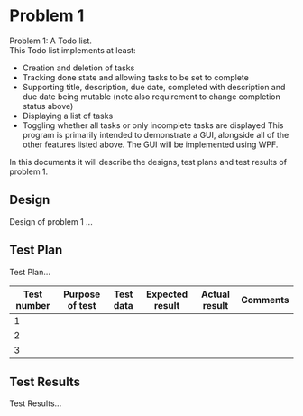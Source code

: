 # Problem 1
Problem 1: A Todo list.\
This Todo list implements at least: 
* Creation and deletion of tasks
* Tracking done state and allowing tasks to be set to complete
* Supporting title, description, due date, completed with description and due date being mutable (note also requirement to change completion status above)
* Displaying a list of tasks
* Toggling whether all tasks or only incomplete tasks are displayed
This program is primarily intended to demonstrate a GUI, alongside all of the other features listed above. The GUI will be implemented using WPF.

In this documents it will describe the designs, test plans and test results of problem 1.

## Design 
Design of problem 1 ...

## Test Plan
Test Plan...

|  Test number | Purpose of test  | Test data  | Expected result  | Actual result  |  Comments |
|---|---|---|---|---|---|
| 1 |   |   |   |   |   |
| 2 |   |   |   |   |   |
| 3 |   |   |   |   |   |

## Test Results
Test Results...